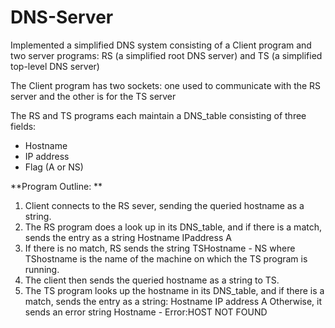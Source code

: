 # DNS-Server

Implemented a simplified DNS system consisting of a Client program and two server programs: 
  RS (a simplified root DNS server) and TS (a simplified top-level DNS server)
  
The Client program has two sockets: one used to communicate with the RS server and the other is for the TS server
  
The RS and TS programs each maintain a DNS_table consisting of three fields:
 - Hostname
 - IP address
 - Flag (A or NS)

**Program Outline: **
1. Client connects to the RS sever, sending the queried hostname as a string.
2. The RS program does a look up in its DNS_table, and if there is a match, sends the entry as a string
     Hostname IPaddress A
3. If there is no match, RS sends the string
     TSHostname - NS
  where TShostname is the name of the machine on which the TS program is running.
4. The client then sends the queried hostname as a string to TS. 
5. The TS program looks up the hostname in its DNS_table, and if there is a match, sends the entry as a string:
     Hostname IP address A
  Otherwise, it sends an error string
     Hostname - Error:HOST NOT FOUND
